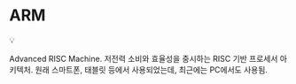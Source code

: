 # ARM

<aside>
💡

Advanced RISC Machine.
저전력 소비와 효율성을 중시하는 RISC 기반 프로세서 아키텍처.
원래 스마트폰, 태블릿 등에서 사용되었는데, 최근에는 PC에서도 사용됨.

</aside>
